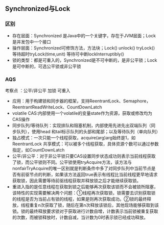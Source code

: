## Synchronized与Lock

### 区别
- 存在层面：Synchronized 是Java中的一个关键字，存在于JVM层面；Lock是并发包中一个接口
- 操作层面：Synchronized可修饰方法，方法块；Lock() unlock() tryLock() 等待超时tryLock(time,unit) 等待可中断lockInterruptibly()
- 锁的类型：都是可重入的，Synchronized是不可中断的，是非公平锁；Lock是可中断的，可选公平锁或非公平锁

### AQS
考察点 ：公平/非公平 加锁 可重入 
- 应用：用于构建锁和同步器的框架，支持ReentrantLock、Semaphore，ReentrantReadWriteLock、CountDownLatch
- volatile CAS:内部使用一个volatile的变量state作为资源，获取或修改均为CAS操作
- 同步队列/等待队列：实现排队和阻塞机制，内部使用先进先出双端队列（同步队列），使用head 和tail标示队列的头部和尾部；以及等待队列（单向队列）
- 独占模式：一次只能一个线程获取，acquire(arg)arg始终是1，如ReentrantLock 共享模式：可以被多个线程获取，具体资源个数可以通过参数指定，如CountDownLatch
- 公平/非公平：对于非公平锁只要CAS设置同步状态成功则表示当前线程获取了锁，而公平锁则不同。公平锁使用tryAcquire方法，该方法与nonfairTryAcquire的唯一区别就是判断条件中多了对同步队列中当前节点是否有前驱节点的判断，如果该方法返回true表示有线程比当前线程更早地请求获取锁，因此需要等待前驱线程获取并释放锁之后才能继续获取锁。
- 重进入指的是任意线程在获取到锁之后能够再次获取该锁而不会被锁所阻塞，该特性的实现需要解决两个问题：①线程再次获取锁，锁需要去识别获取锁的线程是否为当前占有锁的线程，如果是则再次获取成功。②锁的最终释放，线程重复n次获取了锁，随后在第n次释放该锁后，其他现场能够获取到该锁。锁的最终释放要求锁对于获取进行计数自增，计数表示当前锁被重复获取的次数，而被锁释放时，计数自减，当计数为0时表示锁已经成功释放。
